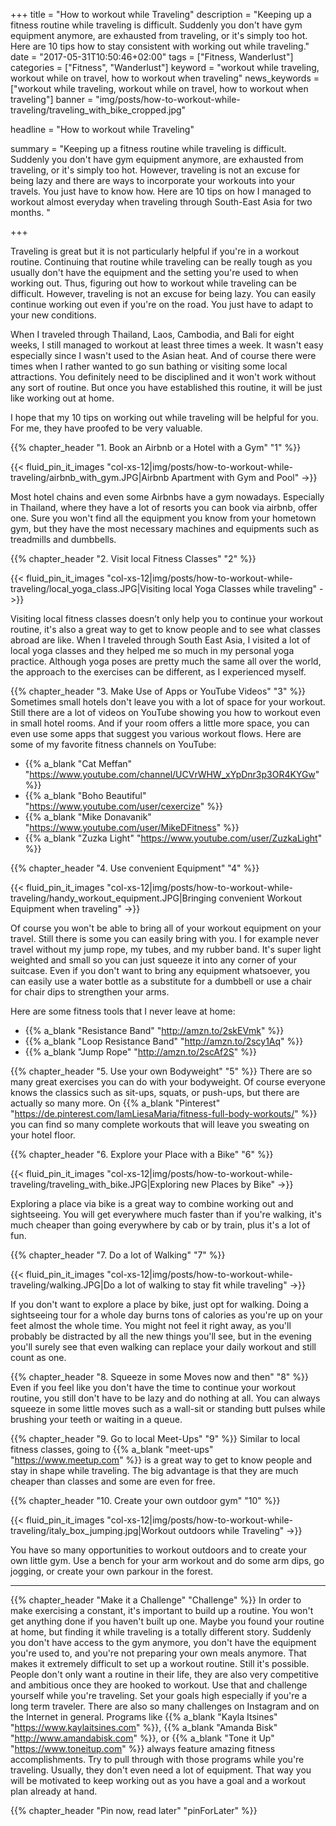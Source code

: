 +++
title = "How to workout while Traveling"
description = "Keeping up a fitness routine while traveling is difficult. Suddenly you don't have gym equipment anymore, are exhausted from traveling, or it's simply too hot. Here are 10 tips how to stay consistent with working out while traveling."
date = "2017-05-31T10:50:46+02:00"
tags = ["Fitness, Wanderlust"]
categories = ["Fitness", "Wanderlust"]
keyword = "workout while traveling, workout while on travel, how to workout when traveling"
news_keywords = ["workout while traveling, workout while on travel, how to workout when traveling"]
banner = "img/posts/how-to-workout-while-traveling/traveling_with_bike_cropped.jpg"

headline = "How to workout while Traveling"

summary = "Keeping up a fitness routine while traveling is difficult. Suddenly you don't have gym equipment anymore, are exhausted from traveling, or it's simply too hot. However, traveling is not an excuse for being lazy and there are ways to incorporate your workouts into your travels. You just have to know how. Here are 10 tips on how I managed to workout almost everyday when traveling through South-East Asia for two months. "

+++

Traveling is great but it is not particularly helpful if you're in a workout routine. Continuing that routine while traveling can be really tough as you usually don't have the equipment and the setting you're used to when working out. Thus, figuring out how to workout while traveling can be difficult. However, traveling is not an excuse for being lazy. You can easily continue working out even if you're on the road. You just have to adapt to your new conditions. 
 
When I traveled through Thailand, Laos, Cambodia, and Bali for eight weeks, I still managed to workout at least three times a week. It wasn't easy especially since I wasn't used to the Asian heat. And of course there were times when I rather wanted to go sun bathing or visiting some local attractions. You definitely need to be disciplined and it won't work without any sort of routine. But once you have established this routine, it will be just like working out at home.
 
I hope that my 10 tips on working out while traveling will be helpful for you. For me, they have proofed to be very valuable. 

{{% chapter_header "1. Book an Airbnb or a Hotel with a Gym" "1" %}}

{{< fluid_pin_it_images
  "col-xs-12|img/posts/how-to-workout-while-traveling/airbnb_with_gym.JPG|Airbnb Apartment with Gym and Pool"
->}} 

Most hotel chains and even some Airbnbs have a gym nowadays. Especially in Thailand, where they have a lot of resorts you can book via airbnb, offer one. Sure you won't find all the equipment you know from your hometown gym, but they have the most necessary machines and equipments such as treadmills and dumbbells.
 
{{% chapter_header "2. Visit local Fitness Classes" "2" %}}

{{< fluid_pin_it_images
  "col-xs-12|img/posts/how-to-workout-while-traveling/local_yoga_class.JPG|Visiting local Yoga Classes while traveling"
->}} 

Visiting local fitness classes doesn’t only help you to continue your workout routine, it's also a great way to get to know people and to see what classes abroad are like. When I traveled through South East Asia, I visited a lot of local yoga classes and they helped me so much in my personal yoga practice. Although yoga poses are pretty much the same all over the world, the approach to the exercises can be different, as I experienced myself. 
 
{{% chapter_header "3. Make Use of Apps or YouTube Videos" "3" %}}
Sometimes small hotels don't leave you with a lot of space for your workout. Still there are a lot of videos on YouTube showing you how to workout even in small hotel rooms. And if your room offers a little more space, you can even use some apps that suggest you various workout flows. Here are some of my favorite fitness channels on YouTube:

* {{% a_blank "Cat Meffan" "https://www.youtube.com/channel/UCVrWHW_xYpDnr3p3OR4KYGw" %}} 
* {{% a_blank "Boho Beautiful" "https://www.youtube.com/user/cexercize" %}} 
* {{% a_blank "Mike Donavanik" "https://www.youtube.com/user/MikeDFitness" %}} 
* {{% a_blank "Zuzka Light" "https://www.youtube.com/user/ZuzkaLight" %}} 

{{% chapter_header "4. Use convenient Equipment" "4" %}}

{{< fluid_pin_it_images
  "col-xs-12|img/posts/how-to-workout-while-traveling/handy_workout_equipment.JPG|Bringing convenient Workout Equipment when traveling"
->}} 

Of course you won't be able to bring all of your workout equipment on your travel. Still there is some you can easily bring with you. I for example never travel without my jump rope, my tubes, and my rubber band. It's super light weighted and small so you can just squeeze it into any corner of your suitcase. 
Even if you don't want to bring any equipment whatsoever, you can easily use a water bottle as a substitute for a dumbbell or use a chair for chair dips to strengthen your arms.

Here are some fitness tools that I never leave at home:

* {{% a_blank "Resistance Band" "http://amzn.to/2skEVmk" %}} 
* {{% a_blank "Loop Resistance Band" "http://amzn.to/2scy1Aq" %}} 
* {{% a_blank "Jump Rope" "http://amzn.to/2scAf2S" %}} 
 
{{% chapter_header "5. Use your own Bodyweight" "5" %}}
There are so many great exercises you can do with your bodyweight. Of course everyone knows the classics such as sit-ups, squats, or push-ups, but there are actually so many more. On {{% a_blank "Pinterest" "https://de.pinterest.com/IamLiesaMaria/fitness-full-body-workouts/" %}} you can find so many complete workouts that will leave you sweating on your hotel floor.
 
{{% chapter_header "6. Explore your Place with a Bike" "6" %}}

{{< fluid_pin_it_images
  "col-xs-12|img/posts/how-to-workout-while-traveling/traveling_with_bike.JPG|Exploring new Places by Bike"
->}} 

Exploring a place via bike is a great way to combine working out and sightseeing. You will get everywhere much faster than if you're walking, it's much cheaper than going everywhere by cab or by train, plus it's a lot of fun.
 
{{% chapter_header "7. Do a lot of Walking" "7" %}}

{{< fluid_pin_it_images
  "col-xs-12|img/posts/how-to-workout-while-traveling/walking.JPG|Do a lot of walking to stay fit while traveling"
->}} 

If you don't want to explore a place by bike, just opt for walking. Doing a sightseeing tour for a whole day burns tons of calories as you're up on your feet almost the whole time. You might not feel it right away, as you'll probably be distracted by all the new things you'll see, but in the evening you'll surely see that even walking can replace your daily workout and still count as one.
 
{{% chapter_header "8. Squeeze in some Moves now and then" "8" %}}
Even if you feel like you don't have the time to continue your workout routine, you still don't have to be lazy and do nothing at all. You can always squeeze in some little moves such as a wall-sit or standing butt pulses while brushing your teeth or waiting in a queue. 
 
{{% chapter_header "9. Go to local Meet-Ups" "9" %}}
Similar to local fitness classes, going to {{% a_blank "meet-ups" "https://www.meetup.com" %}} is a great way to get to know people and stay in shape while traveling. The big advantage is that they are much cheaper than classes and some are even for free.
 
{{% chapter_header "10. Create your own outdoor gym" "10" %}}

{{< fluid_pin_it_images
  "col-xs-12|img/posts/how-to-workout-while-traveling/italy_box_jumping.jpg|Workout outdoors while Traveling"
->}} 

You have so many opportunities to workout outdoors and to create your own little gym. Use a bench for your arm workout and do some arm dips, go jogging, or create your own parkour in the forest. 
 
<hr class="section-divider">
 
{{% chapter_header "Make it a Challenge" "Challenge" %}}
In order to make exercising a constant, it's important to build up a routine. You won't get anything done if you haven't built up one. Maybe you found your routine at home, but finding it while traveling is a totally different story. Suddenly you don't have access to the gym anymore, you don't have the equipment you're used to, and you're not preparing your own meals anymore. That makes it extremely difficult to set up a workout routine. Still it's possible. People don't only want a routine in their life, they are also very competitive and ambitious once they are hooked to workout. Use that and challenge yourself while you're traveling. Set your goals high especially if you're a long term traveler. There are also so many challenges on Instagram and on the Internet in general. Programs like {{% a_blank "Kayla Itsines" "https://www.kaylaitsines.com" %}}, {{% a_blank "Amanda Bisk" "http://www.amandabisk.com" %}}, or {{% a_blank "Tone it Up" "https://www.toneitup.com" %}} always feature amazing fitness accomplishments. Try to pull through with those programs while you're traveling. Usually, they don't even need a lot of equipment. That way you will be motivated to keep working out as you have a goal and a workout plan already at hand. 



{{% chapter_header "Pin now, read later" "pinForLater" %}}
<div class="row">
  <div class="col-md-7 col-centered">
     <a data-pin-do="embedPin" data-pin-lang="de" data-pin-width="large" href="https://www.pinterest.com/pin/488570259566239082/"></a>
  </div>
</div>










